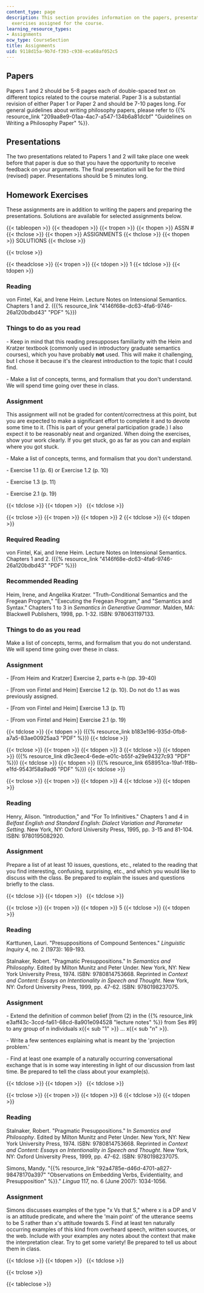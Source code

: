```yaml
---
content_type: page
description: This section provides information on the papers, presentations, and homework
  exercises assigned for the course.
learning_resource_types:
- Assignments
ocw_type: CourseSection
title: Assignments
uid: 9118d15a-9b7d-f393-c938-eca68af052c5
---
```


Papers
------

Papers 1 and 2 should be 5-8 pages each of double-spaced text on different topics related to the course material. Paper 3 is a substantial revision of either Paper 1 or Paper 2 and should be 7-10 pages long. For general guidelines about writing philosophy papers, please refer to {{% resource_link "209aa8e9-01aa-4ac7-a547-134b6a81dcbf" "Guidelines on Writing a Philosophy Paper" %}}.

Presentations
-------------

The two presentations related to Papers 1 and 2 will take place one week before that paper is due so that you have the opportunity to receive feedback on your arguments. The final presentation will be for the third (revised) paper. Presentations should be 5 minutes long.

Homework Exercises
------------------

These assignments are in addition to writing the papers and preparing the presentations. Solutions are available for selected assignments below.

{{< tableopen >}}
{{< theadopen >}}
{{< tropen >}}
{{< thopen >}}
ASSN #
{{< thclose >}}
{{< thopen >}}
ASSIGNMENTS
{{< thclose >}}
{{< thopen >}}
SOLUTIONS
{{< thclose >}}

{{< trclose >}}

{{< theadclose >}}
{{< tropen >}}
{{< tdopen >}}
1
{{< tdclose >}}
{{< tdopen >}}


### Reading

von Fintel, Kai, and Irene Heim. Lecture Notes on Intensional Semantics. Chapters 1 and 2. ({{% resource_link "4146f68e-dc63-4fa6-9746-26a120bdbd43" "PDF" %}})

### Things to do as you read

\- Keep in mind that this reading presupposes familiarity with the Heim and Kratzer textbook (commonly used in introductory graduate semantics courses), which you have probably **not** used. This will make it challenging, but I chose it because it's the clearest introduction to the topic that I could find.

\- Make a list of concepts, terms, and formalism that you don't understand. We will spend time going over these in class.

### Assignment

This assignment will not be graded for content/correctness at this point, but you are expected to make a significant effort to complete it and to devote some time to it. (This is part of your general participation grade.) I also expect it to be reasonably neat and organized. When doing the exercises, show your work clearly. If you get stuck, go as far as you can and explain where you got stuck.

\- Make a list of concepts, terms, and formalism that you don't understand.

\- Exercise 1.1 (p. 6) or Exercise 1.2 (p. 10)

\- Exercise 1.3 (p. 11)

\- Exercise 2.1 (p. 19)


{{< tdclose >}}
{{< tdopen >}}
 
{{< tdclose >}}

{{< trclose >}}
{{< tropen >}}
{{< tdopen >}}
2
{{< tdclose >}}
{{< tdopen >}}


### Required Reading

von Fintel, Kai, and Irene Heim. Lecture Notes on Intensional Semantics. Chapters 1 and 2. ({{% resource_link "4146f68e-dc63-4fa6-9746-26a120bdbd43" "PDF" %}})

### Recommended Reading

Heim, Irene, and Angelika Kratzer. "Truth-Conditional Semantics and the Fregean Program," "Executing the Fregean Program," and "Semantics and Syntax." Chapters 1 to 3 in _Semantics in Generative Grammar_. Malden, MA: Blackwell Publishers, 1998, pp. 1-32. ISBN: 9780631197133.

### Things to do as you read

Make a list of concepts, terms, and formalism that you do not understand. We will spend time going over these in class.

### Assignment

\- \[From Heim and Kratzer\] Exercise 2, parts e-h (pp. 39-40)

\- \[From von Fintel and Heim\] Exercise 1.2 (p. 10). Do not do 1.1 as was previously assigned.

\- \[From von Fintel and Heim\] Exercise 1.3 (p. 11)

\- \[From von Fintel and Heim\] Exercise 2.1 (p. 19)


{{< tdclose >}}
{{< tdopen >}}
({{% resource_link b183e196-935d-0fb8-a7a5-83ae00925aa3 "PDF" %}})
{{< tdclose >}}

{{< trclose >}}
{{< tropen >}}
{{< tdopen >}}
3
{{< tdclose >}}
{{< tdopen >}}
({{% resource_link d9c3eec4-6ede-e01c-b55f-a29e94327c93 "PDF" %}})
{{< tdclose >}}
{{< tdopen >}}
({{% resource_link 658951ca-19af-1f8b-e1fd-9543f58a9ad6 "PDF" %}})
{{< tdclose >}}

{{< trclose >}}
{{< tropen >}}
{{< tdopen >}}
4
{{< tdclose >}}
{{< tdopen >}}


### Reading

Henry, Alison. "Introduction," and "For To Infinitives." Chapters 1 and 4 in _Belfast English and Standard English: Dialect Variation and Parameter Setting_. New York, NY: Oxford University Press, 1995, pp. 3-15 and 81-104. ISBN: 9780195082920.

### Assignment

Prepare a list of at least 10 issues, questions, etc., related to the reading that you find interesting, confusing, surprising, etc., and which you would like to discuss with the class. Be prepared to explain the issues and questions briefly to the class.


{{< tdclose >}}
{{< tdopen >}}
 
{{< tdclose >}}

{{< trclose >}}
{{< tropen >}}
{{< tdopen >}}
5
{{< tdclose >}}
{{< tdopen >}}


### Reading

Karttunen, Lauri. "Presuppositions of Compound Sentences." _Linguistic Inquiry_ 4, no. 2 (1973): 169-193.

Stalnaker, Robert. "Pragmatic Presuppositions." In _Semantics and Philosophy_. Edited by Milton Munitz and Peter Under. New York, NY: New York University Press, 1974. ISBN: 9780814753668. Reprinted in _Context and Content: Essays on Intentionality in Speech and Thought_. New York, NY: Oxford University Press, 1999, pp. 47-62. ISBN: 9780198237075.

### Assignment

\- Extend the definition of common belief \[from (2) in the {{% resource_link e3aff43c-3ccd-fa61-68cd-8a901e094528 "lecture notes" %}} from Ses #9\] to any group of n individuals x{{< sub "1" >}} … x{{< sub "n" >}}.

\- Write a few sentences explaining what is meant by the 'projection problem.'

\- Find at least one example of a naturally occurring conversational exchange that is in some way interesting in light of our discussion from last time. Be prepared to tell the class about your example(s).


{{< tdclose >}}
{{< tdopen >}}
 
{{< tdclose >}}

{{< trclose >}}
{{< tropen >}}
{{< tdopen >}}
6
{{< tdclose >}}
{{< tdopen >}}


### Reading

Stalnaker, Robert. "Pragmatic Presuppositions." In _Semantics and Philosophy_. Edited by Milton Munitz and Peter Under. New York, NY: New York University Press, 1974. ISBN: 9780814753668. Reprinted in _Context and Content: Essays on Intentionality in Speech and Thought_. New York, NY: Oxford University Press, 1999, pp. 47-62. ISBN: 9780198237075.

Simons, Mandy. "{{% resource_link "92a4785e-d46d-4701-a827-98478170a397" "Observations on Embedding Verbs, Evidentiality, and Presupposition" %}}." _Lingua_ 117, no. 6 (June 2007): 1034-1056.

### Assignment

Simons discusses examples of the type "x Vs that S," where x is a DP and V is an attitude predicate, and where the 'main point' of the utterance seems to be S rather than x's attitude towards S. Find at least ten naturally occurring examples of this kind from overheard speech, written sources, or the web. Include with your examples any notes about the context that make the interpretation clear. Try to get some variety! Be prepared to tell us about them in class.


{{< tdclose >}}
{{< tdopen >}}
 
{{< tdclose >}}

{{< trclose >}}

{{< tableclose >}}